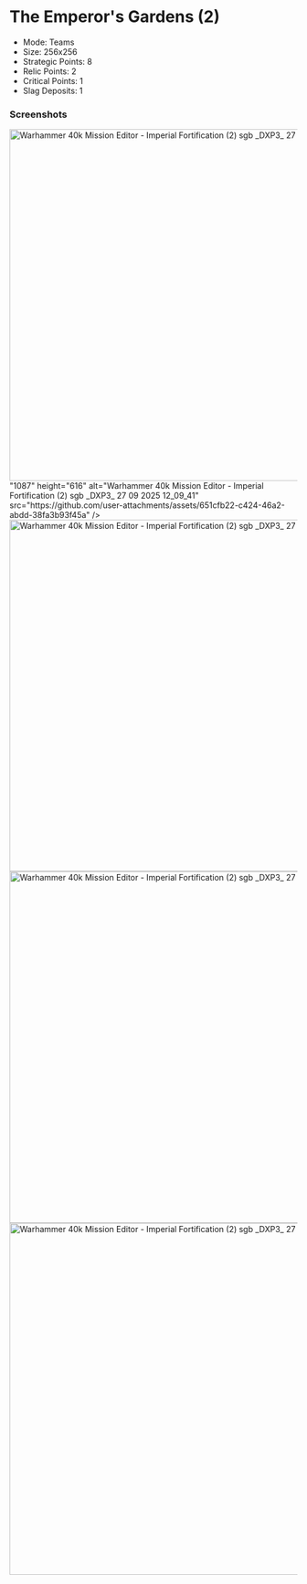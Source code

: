 # The Emperor's Gardens (2)

* Mode: Teams
* Size: 256x256
* Strategic Points: 8
* Relic Points: 2
* Critical Points: 1
* Slag Deposits: 1

### Screenshots
<img width="1087" height="616" alt="Warhammer 40k Mission Editor - Imperial Fortification (2) sgb _DXP3_ 27 09 2025 11_55_36" src="https://github.com/user-attachments/assets/ea40d4f2-4557-4b31-913a-e83c97594b23" />
"1087" height="616" alt="Warhammer 40k Mission Editor - Imperial Fortification (2) sgb _DXP3_ 27 09 2025 12_09_41" src="https://github.com/user-attachments/assets/651cfb22-c424-46a2-abdd-38fa3b93f45a" />
<img width="1087" height="616" alt="Warhammer 40k Mission Editor - Imperial Fortification (2) sgb _DXP3_ 27 09 2025 11_54_52" src="https://github.com/user-attachments/assets/e531657c-39ed-4253-ab1a-760ee1d11c3d" />
<img width="1088" height="616" alt="Warhammer 40k Mission Editor - Imperial Fortification (2) sgb _DXP3_ 27 09 2025 11_54_27" src="https://github.com/user-attachments/assets/ce7b68fb-4250-412c-a5c7-bff94e534f58" />
<img width="1087" height="616" alt="Warhammer 40k Mission Editor - Imperial Fortification (2) sgb _DXP3_ 27 09 2025 11_55_19" src="https://github.com/user-attachments/assets/9a925d38-ec47-4127-b804-1c50ff212d6e" />
